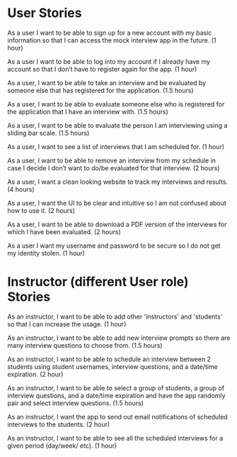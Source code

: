 # User Stories
 
As a user I want to be able to sign up for a new account with my basic information so that I can access the mock interview app in the future. (1 hour)
 
As a user I want to be able to log into my account if I already have my account so that I don’t have to register again for the app. (1 hour)
 
As a user, I want to be able to take an interview and be evaluated by someone else that has registered for the application. (1.5 hours)
 
As a user, I want to be able to evaluate someone else who is registered for the application that I have an interview with. (1.5 hours)
 
As a user, I want to be able to evaluate the person I am interviewing using a sliding bar scale. (1.5 hours)
 
As a user, I want to see a list of interviews that I am scheduled for. (1 hour)
 
As a user, I want to be able to remove an interview from my schedule in case I decide I don’t want to do/be evaluated for that interview. (2 hours)
 
As a user, I want a clean looking website to track my interviews and results. (4 hours)

As a user, I want the UI to be clear and intuitive so I am not confused about how to use it. (2 hours)
 
As a user, I want to be able to download a PDF version of the interviews for which I have been evaluated. (2 hours)
 
As a user I want my username and password to be secure so I do not get my identity stolen. (1 hour)

# Instructor (different User role) Stories

As an instructor, I want to be able to add other 'instructors' and 'students' so that I can increase the usage. (1 hour)

As an instructor, I want to be able to add new interview prompts so there are many interview questions to choose from.  (1.5 hours)

As an instructor, I want to be able to schedule an interview between 2 students using student usernames, interview questions, and a date/time expiration.  (2 hour)

As an instructor, I want to be able to select a group of students, a group of interview questions, and a date/time expiration and have the app randomly pair and select interview questions.  (1.5 hours)

As an instructor, I want the app to send out email notifications of scheduled interviews to the students.  (2 hour)

As an instructor, I want to be able to see all the scheduled interviews for a given period (day/week/ etc).  (1 hour)






